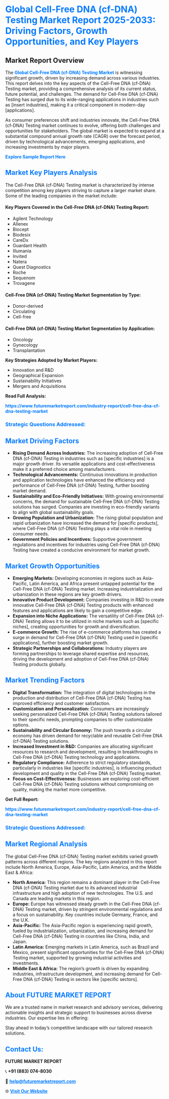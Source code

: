 <h1 style="color: #007BFF;">Global Cell-Free DNA (cf-DNA) Testing Market Report 2025-2033: Driving Factors, Growth Opportunities, and Key Players</h1>

<section id="overview">
<h2>Market Report Overview</h2>
<p>The <a href="https://www.futuremarketreport.com/industry-report/cell-free-dna-cf-dna-testing-market" style="color: #007BFF; text-decoration: none;"><strong>Global Cell-Free DNA (cf-DNA) Testing Market</strong></a> is witnessing significant growth, driven by increasing demand across various industries. This report delves into the key aspects of the Cell-Free DNA (cf-DNA) Testing market, providing a comprehensive analysis of its current status, future potential, and challenges. The demand for Cell-Free DNA (cf-DNA) Testing has surged due to its wide-ranging applications in industries such as [insert industries], making it a critical component in modern-day [applications].</p>
<p>As consumer preferences shift and industries innovate, the Cell-Free DNA (cf-DNA) Testing market continues to evolve, offering both challenges and opportunities for stakeholders. The global market is expected to expand at a substantial compound annual growth rate (CAGR) over the forecast period, driven by technological advancements, emerging applications, and increasing investments by major players.</p>
</section>

<section id="overview">
<p><a href="https://www.futuremarketreport.com/request-sample/reportId=55783" style="color: #007BFF; text-decoration: none;"><strong>Explore Sample Report Here</strong></a></p>
</section>

<section id="key-players">
<h2 style="color: #007BFF;">Market Key Players Analysis</h2>
<p>The Cell-Free DNA (cf-DNA) Testing market is characterized by intense competition among key players striving to capture a larger market share. Some of the leading companies in the market include:</p>
<h4>Key Players Covered in the Cell-Free DNA (cf-DNA) Testing Report:</h4>
<ul><li>Agilent Technology</li><li>Allenex</li><li>Biocept</li><li>Biodesix</li><li>CareDx</li><li>Guardant Health</li><li>Illumania</li><li>Invited</li><li>Natera</li><li>Quest Diagnostics</li><li>Roche</li><li>Sequenom</li><li>Trovagene</li></ul>
<h4>Cell-Free DNA (cf-DNA) Testing Market Segmentation by Type:</h4>
<ul><li>Donor-derived</li><li>Circulating</li><li>Cell-free</li></ul>

<h4>Cell-Free DNA (cf-DNA) Testing Market Segmentation by Application:</h4>
<ul><li>Oncology</li><li>Gynecology</li><li>Transplantation</li></ul>
<p><strong>Key Strategies Adopted by Market Players:</strong></p>
<ul>
<li>Innovation and R&D</li>
<li>Geographical Expansion</li>
<li>Sustainability Initiatives</li>
<li>Mergers and Acquisitions</li>
</ul>
</section>

<section>
<p><strong>Read Full Analysis: </strong></p><a href="https://www.futuremarketreport.com/industry-report/cell-free-dna-cf-dna-testing-market" style="color: #007BFF; text-decoration: none;"><strong>https://www.futuremarketreport.com/industry-report/cell-free-dna-cf-dna-testing-market</strong></a>
<h3 style="color: #007BFF;">Strategic Questions Addressed:</h3>
</section>

<section id="driving-factors">
<h2 style="color: #007BFF;">Market Driving Factors</h2>
<ul>
<li><strong>Rising Demand Across Industries:</strong> The increasing adoption of Cell-Free DNA (cf-DNA) Testing in industries such as [specific industries] is a major growth driver. Its versatile applications and cost-effectiveness make it a preferred choice among manufacturers.</li>
<li><strong>Technological Advancements:</strong> Continuous innovations in production and application technologies have enhanced the efficiency and performance of Cell-Free DNA (cf-DNA) Testing, further boosting market demand.</li>
<li><strong>Sustainability and Eco-Friendly Initiatives:</strong> With growing environmental concerns, the demand for sustainable Cell-Free DNA (cf-DNA) Testing solutions has surged. Companies are investing in eco-friendly variants to align with global sustainability goals.</li>
<li><strong>Growing Population and Urbanization:</strong> The rising global population and rapid urbanization have increased the demand for [specific products], where Cell-Free DNA (cf-DNA) Testing plays a vital role in meeting consumer needs.</li>
<li><strong>Government Policies and Incentives:</strong> Supportive government regulations and incentives for industries using Cell-Free DNA (cf-DNA) Testing have created a conducive environment for market growth.</li>
</ul>
</section>

<section id="growth-opportunities">
<h2 style="color: #007BFF;">Market Growth Opportunities</h2>
<ul>
<li><strong>Emerging Markets:</strong> Developing economies in regions such as Asia-Pacific, Latin America, and Africa present untapped potential for the Cell-Free DNA (cf-DNA) Testing market. Increasing industrialization and urbanization in these regions are key growth drivers.</li>
<li><strong>Innovative Product Development:</strong> Companies investing in R&D to create innovative Cell-Free DNA (cf-DNA) Testing products with enhanced features and applications are likely to gain a competitive edge.</li>
<li><strong>Expansion into Niche Applications:</strong> The versatility of Cell-Free DNA (cf-DNA) Testing allows it to be utilized in niche markets such as [specific niches], creating opportunities for growth and diversification.</li>
<li><strong>E-commerce Growth:</strong> The rise of e-commerce platforms has created a surge in demand for Cell-Free DNA (cf-DNA) Testing used in [specific applications], further boosting market growth.</li>
<li><strong>Strategic Partnerships and Collaborations:</strong> Industry players are forming partnerships to leverage shared expertise and resources, driving the development and adoption of Cell-Free DNA (cf-DNA) Testing products globally.</li>
</ul>
</section>

<section id="trending-factors">
<h2 style="color: #007BFF;">Market Trending Factors</h2>
<ul>
<li><strong>Digital Transformation:</strong> The integration of digital technologies in the production and distribution of Cell-Free DNA (cf-DNA) Testing has improved efficiency and customer satisfaction.</li>
<li><strong>Customization and Personalization:</strong> Consumers are increasingly seeking personalized Cell-Free DNA (cf-DNA) Testing solutions tailored to their specific needs, prompting companies to offer customizable options.</li>
<li><strong>Sustainability and Circular Economy:</strong> The push towards a circular economy has driven demand for recyclable and reusable Cell-Free DNA (cf-DNA) Testing solutions.</li>
<li><strong>Increased Investment in R&D:</strong> Companies are allocating significant resources to research and development, resulting in breakthroughs in Cell-Free DNA (cf-DNA) Testing technology and applications.</li>
<li><strong>Regulatory Compliance:</strong> Adherence to strict regulatory standards, particularly in industries like [specific industries], is influencing product development and quality in the Cell-Free DNA (cf-DNA) Testing market.</li>
<li><strong>Focus on Cost-Effectiveness:</strong> Businesses are exploring cost-efficient Cell-Free DNA (cf-DNA) Testing solutions without compromising on quality, making the market more competitive.</li>
</ul>
</section>

<section>
<p><strong>Get Full Report: </strong></p><a href="https://www.futuremarketreport.com/industry-report/cell-free-dna-cf-dna-testing-market" style="color: #007BFF; text-decoration: none;"><strong>https://www.futuremarketreport.com/industry-report/cell-free-dna-cf-dna-testing-market</strong></a>
<h3 style="color: #007BFF;">Strategic Questions Addressed:</h3>
</section>


<section id="regional-analysis">
<h2 style="color: #007BFF;">Market Regional Analysis</h2>
<p>The global Cell-Free DNA (cf-DNA) Testing market exhibits varied growth patterns across different regions. The key regions analyzed in this report include North America, Europe, Asia-Pacific, Latin America, and the Middle East & Africa:</p>
<ul>
<li><strong>North America:</strong> This region remains a dominant player in the Cell-Free DNA (cf-DNA) Testing market due to its advanced industrial infrastructure and high adoption of new technologies. The U.S. and Canada are leading markets in this region.</li>
<li><strong>Europe:</strong> Europe has witnessed steady growth in the Cell-Free DNA (cf-DNA) Testing market, driven by stringent environmental regulations and a focus on sustainability. Key countries include Germany, France, and the U.K.</li>
<li><strong>Asia-Pacific:</strong> The Asia-Pacific region is experiencing rapid growth, fueled by industrialization, urbanization, and increasing demand for Cell-Free DNA (cf-DNA) Testing in countries like China, India, and Japan.</li>
<li><strong>Latin America:</strong> Emerging markets in Latin America, such as Brazil and Mexico, present significant opportunities for the Cell-Free DNA (cf-DNA) Testing market, supported by growing industrial activities and investments.</li>
<li><strong>Middle East & Africa:</strong> The region’s growth is driven by expanding industries, infrastructure development, and increasing demand for Cell-Free DNA (cf-DNA) Testing in sectors like [specific sectors].</li>
</ul>
</section>

<footer>
<h2 style="color: #007BFF;">About FUTURE MARKET REPORT</h2>
<p>We are a trusted name in market research and advisory services, delivering actionable insights and strategic support to businesses across diverse industries. Our expertise lies in offering:</p>

<p>Stay ahead in today’s competitive landscape with our tailored research solutions.</p>

<h2 style="color: #007BFF;">Contact Us:</h2>
<p><strong>FUTURE MARKET REPORT</strong></p>
<p>📞 <strong>+91 (883) 074-8030</strong></p>
<p>📧 <strong><a href="mailto:help@futuremarketreport.com" style="color: #007BFF;">help@futuremarketreport.com</a></strong></p>
<p>🌐 <strong><a href="https://www.futuremarketreport.com/" style="color: #007BFF;">Visit Our Website</a></strong></p>
</footer>